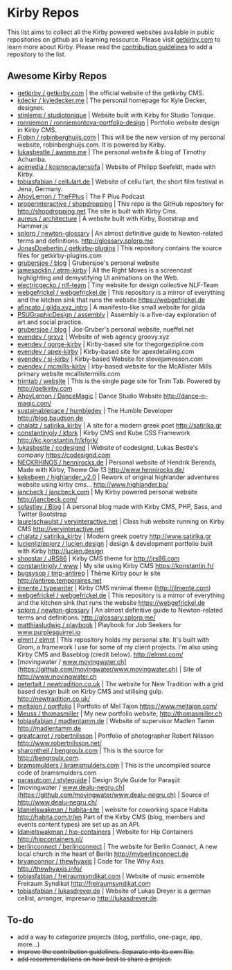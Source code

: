 # Kirby Repos
This list aims to collect all the Kirby powered websites available in public repositories on github as a learning ressource. Please visit [getkirby.com](http://getkirby.com) to learn more about Kirby.
Please read the [contribution guidelines](https://github.com/Thiousi/kirby-repos/blob/master/contribution-guidelines.md) to add a repository to the list.

## Awesome Kirby Repos
- [getkirby / getkirby.com](https://github.com/getkirby/getkirby.com) | the official website of the getkirby CMS.
- [kdeckr / kyledecker.me](https://github.com/kdeckr/kyledecker.me) | The personal homepage for Kyle Decker, designer.
- [stinlemp / studiotonique](https://github.com/stinlemp/studiotonique) | Website built with Kirby for Studio Tonique.
- [ronniemon / ronniemontoya-portfolio-design](https://github.com/ronniemon/ronniemontoya-portfolio-design) | Portfolio website design in Kirby CMS.
- [Flobin / robinberghuijs.com](https://github.com/Flobin/robinberghuijs.com) | This will be the new version of my personal website, robinberghuijs.com. It is powered by Kirby.
- [lukasbestle / awsme.me](https://github.com/lukasbestle/awsme.me) |  The personal website & blog of Timothy Achumba.
- [aoimedia / kosmonautensofa](https://github.com/aoimedia/kosmonautensofa) | Website of Philipp Seefeldt, made with Kirby.
- [tobiasfabian / cellulart.de](https://github.com/tobiasfabian/cellulart.de) | Website of cellu l’art, the short film festival in Jena, Germany.
- [AhoyLemon / TheFPlus](https://github.com/AhoyLemon/TheFPlus) | The F Plus Podcast
- [properinteractive / shopdropping](https://github.com/properinteractive/Shopdropping) | This repo is the GitHub repository for http://shopdropping.net The site is built with Kirby Cms.
- [aureus / architecture](https://github.com/aurerua/architecture) | A website built with Kirby, Bootstrap and Hammer.js
- [splorp / newton-glossary](https://github.com/splorp/newton-glossary) | An almost definitive guide to Newton-related terms and definitions. http://glossary.splorp.me
- [JonasDoebertin / getkirby-plugins](https://github.com/JonasDoebertin/getkirby-plugins) | This repository contains the source files for getkirby-plugins.com
- [grubersjoe / blog](https://github.com/grubersjoe/blog) | Grubersjoe's personal website
- [jamesacklin / atrm-kirby](https://github.com/jamesacklin/atrm-kirby) | All the Right Moves is a screencast highlighting and demystifying UI animations on the Web.
- [electricgecko / nlf-team](https://github.com/electricgecko/nlf-team) | Tiny website for design collective NLF-Team
- [webgefrickel / webgefrickel.de](https://github.com/webgefrickel/webgefrickel.de) | This repository is a mirror of everything and the kitchen sink that runs the website https://webgefrickel.de
- [afincato / gilda.xyz_intro](https://github.com/afincato/gilda.xyz_intro) | A manifesto-like small website for gilda
- [PSUGraphicDesign / assembly](https://github.com/PSUGraphicDesign/assembly) | Assembly is a five-day exploration of art and social practice.
- [grubersjoe / blog](https://github.com/grubersjoe/blog) | Joe Gruber's personal website, nueffel.net
- [evendev / grxyz](https://github.com/evendev/grxyz) | Website of web agency groovy.xyz
- [evendev / gorge-kirby](https://github.com/evendev/gorge-kirby) | Kirby-based site for thegorgezipline.com
- [evendev / apex-kirby](https://github.com/evendev/apex-kirby) | Kirby-based site for apexdetailing.com
- [evendev / sj-kirby](https://github.com/evendev/sj-kirby) | Kirby-based Website for stevejamesson.com
- [evendev / mcmills-kirby](https://github.com/evendev/mcmills-kirby) | irby-based website for the McAllister Mills primary website mcallistermills.com
- [trimtab / website](https://github.com/trimtab/website) | This is the single page site for Trim Tab. Powered by http://getkirby.com
- [AhoyLemon / DanceMagic](https://github.com/AhoyLemon/DanceMagic) | Dance Studio Website http://dance-n-magic.com/
- [sustainablepace / humbledev](https://github.com/sustainablepace/humbledev) | The Humble Developer http://blog.baudson.de
- [chalatz / satirika_kirby](https://github.com/chalatz/satirika_kirby) | A site for a modern greek poet http://satirika.gr
- [constantinjoly / kfork](https://github.com/constantinjoly/kfork) | Kirby CMS and Kube CSS Framework http://kc.konstantin.fr/kfork/
- [lukasbestle / codesignd](https://git.codesignd.com/sites/codesignd) | Website of codesignd, Lukas Bestle's company https://codesignd.com
- [NECKRHINOS / hennirocks.de](https://github.com/NECKRHINOS/hennirocks.de) | Personal website of Hendrik Berends, Made with Kirby, Theme Oie 13 http://www.hennirocks.de/
- [kekebeen / highlander_v2.0](https://github.com/kekebeen/highlander_v2.0) | Rework of original highlander adventures website using kirby cms... http://www.highlander.ba/
- [jancbeck / jancbeck.com](https://github.com/jancbeck/jancbeck.com) | My Kirby powered personal website http://jancbeck.com/
- [solastley / Blog](https://github.com/solastley/Blog) | A personal blog made with Kirby CMS, PHP, Sass, and Twitter Bootstrap
- [laurelschwulst / veryinteractive.net](https://github.com/laurelschwulst/veryinteractive.net) | Class hub website running on Kirby CMS http://veryinteractive.net
- [chalatz / satirika_kirby](https://github.com/chalatz/satirika_kirby) | Modern greek poetry http://www.satirika.gr
- [lucienlizlepiorz / lucien.design](https://github.com/lucienlizlepiorz/lucien.design) | design & development portfolio built with Kirby http://lucien.design
- [shoostar / JRS86](https://github.com/shoostar/JRS86) | Kirby CMS theme for http://jrs86.com
- [constantinjoly / www](https://github.com/constantinjoly/www) | My site using Kirby CMS https://konstantin.fr/
- [bugsysop / tmp-antirep](https://github.com/bugsysop/tmp-antirep) | Thème Kirby pour le site http://antirep.temporaires.net
- [ilmente / typewriter](https://github.com/ilmente/typewriter) | Kirby CMS minimal theme (http://ilmente.com)
- [webgefrickel / webgefrickel.de](https://github.com/webgefrickel/webgefrickel.de) | This repository is a mirror of everything and the kitchen sink that runs the website https://webgefrickel.de
- [splorp / newton-glossary](https://github.com/splorp/newton-glossary) | An almost definitive guide to Newton-related terms and definitions. http://glossary.splorp.me/
- [matthiasludwig / playbook](https://github.com/matthiasludwig/playbook) | Playbook for Job Seekers for www.purplesquirrel.io
- [elmnt / elmnt](https://github.com/elmnt/elmnt) | This repository holds my personal site. It's built with Grom, a framework I use for some of my client projects. I'm also using Kirby CMS and Baseblog (credit below). http://elmnt.com/
- [movingwater / www.movingwater.ch](https://github.com/movingwater/www.movingwater.ch) | Site of http://www.movingwater.ch
- [petertait / newtradition.co.uk](https://github.com/petertait/newtradition.co.uk) | The website for New Tradition with a grid based design built on Kirby CMS and utilising gulp. http://newtradition.co.uk/
- [meltajon / portfolio](https://github.com/meltajon/portfolio) | Portfolio of Mel Tajon https://www.meltajon.com/
- [Meuss / thomasmiller](https://github.com/Meuss/thomasmiller) | My new portfolio website, http://thomasmiller.ch
- [tobiasfabian / madlentamm.de](https://github.com/tobiasfabian/madlentamm.de) | Website of supervisor Madlen Tamm http://madlentamm.de
- [greatcarrot / robertnilsson](https://github.com/greatcarrot/robertnilsson) | Portfolio of photographer Robert Nilsson http://www.robertnilsson.net/
- [sharontheil / bengroulx.com](https://github.com/sharontheil/bengroulx.com) | This is the source for http://bengroulx.com.
- [bramsmulders / bramsmulders.com](https://github.com/bramsmulders/bramsmulders.com) | This is the uncompiled source code of bramsmulders.com
- [parasutcom / styleguide](https://github.com/parasutcom/styleguide) | Design Style Guide for Paraşüt
- [movingwater / www.dealu-negru.ch](https://github.com/movingwater/www.dealu-negru.ch) | Source of http://www.dealu-negru.ch/
- [ldanielswakman / habita-site](https://github.com/ldanielswakman/habita-site) | website for coworking space Habita http://habita.com.tr/en Part of the Kirby CMS (blog, members and events content types) are set up as an API.
- [ldanielswakman / hip-containers](https://github.com/ldanielswakman/hip-containers) | Website for Hip Containers http://hipcontainers.nl/
- [berlinconnect / berlinconnect](https://github.com/berlinconnect/berlinconnect) | The website for Berlin Connect, A new local church in the heart of Berlin http://myberlinconnect.de
- [bryanconnor / thewhyaxis](https://github.com/bryanconnor/thewhyaxis) | Code for The Why Axis http://thewhyaxis.info/
- [tobiasfabian / freiraumsyndikat.com](https://github.com/tobiasfabian/freiraumsyndikat.com) | Website of music ensemble Freiraum Syndikat http://freiraumsyndikat.com
- [tobiasfabian / lukasdreyer.de](https://github.com/tobiasfabian/lukasdreyer.de) | Website of Lukas Dreyer is a german cellist, arranger, impresario http://lukasdreyer.de.

## To-do
- add a way to categorize projects (blog, portfolio, one-page, app, more...)
- ~~improve the contribution guidelines. Separate into its own file.~~
- ~~add recommendations on how best to share a project.~~

